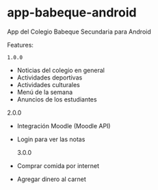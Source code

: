 app-babeque-android
===================

App del Colegio Babeque Secundaria para Android

Features:

    1.0.0
  - Noticias del colegio en general
  - Actividades deportivas
  - Actividades culturales
  - Menú de la semana
  - Anuncios de los estudiantes
  
   2.0.0
  - Integración Moodle (Moodle API)
  - Login para ver las notas
  
    3.0.0
  - Comprar comida por internet
  - Agregar dinero al carnet
